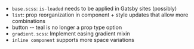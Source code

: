 - `base.scss`: `is-loaded` needs to be applied in Gatsby sites (possibly)
- `list`: prop reorganization in component + style updates that allow more combinations
- button -- teal is no longer a prop type option
- `gradient.scss`: Implement easing gradient mixin
- `inline component` supports more space variations

